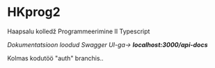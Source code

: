 # HKprog2

Haapsalu kolledž
Programmeerimine II
Typescript

<i>Dokumentatsioon loodud Swagger UI-ga-> <b>localhost:3000/api-docs</b></i>

Kolmas kodutöö "auth" branchis..
